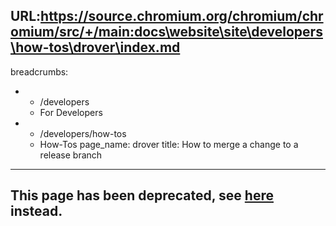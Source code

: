 URL:https://source.chromium.org/chromium/chromium/src/+/main:docs\website\site\developers\how-tos\drover\index.md
---
breadcrumbs:
- - /developers
  - For Developers
- - /developers/how-tos
  - How-Tos
page_name: drover
title: How to merge a change to a release branch
---

## This page has been deprecated, see [here](https://chromium.googlesource.com/chromium/src.git/+/refs/heads/main/docs/process/merge_request.md#Landing-an-approved-merge) instead.
